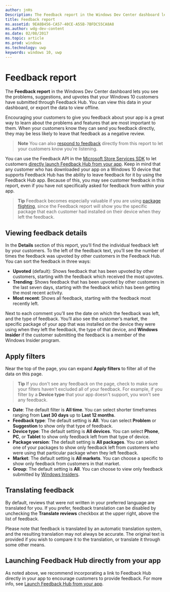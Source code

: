 ```yaml
---
author: jnHs
Description: The Feedback report in the Windows Dev Center dashboard lets you see the problems, suggestions, and upvotes that your Windows 10 customers have submitted through Feedback Hub.
title: Feedback report
ms.assetid: 9EA8B456-CA57-40CE-A55B-7BFDC55CA8A8
ms.author: wdg-dev-content
ms.date: 02/08/2017
ms.topic: article
ms.prod: windows
ms.technology: uwp
keywords: windows 10, uwp
---
```


# Feedback report

The **Feedback report** in the Windows Dev Center dashboard lets you see the problems, suggestions, and upvotes that your Windows 10 customers have submitted through Feedback Hub. You can view this data in your dashboard, or export the data to view offline.

Encouraging your customers to give you feedback about your app is a great way to learn about the problems and features that are most important to them. When your customers know they can send you feedback directly, they may be less likely to leave that feedback as a negative review.

> **Note** You can also [respond to feedback](respond-to-customer-feedback.md) directly from this report to let your customers know you're listening.

You can use the Feedback API in the [Microsoft Store Services SDK](http://aka.ms/store-em-sdk) to let customers [directly launch Feedback Hub from your app](../monetize/launch-feedback-hub-from-your-app.md). Keep in mind that any customer who has downloaded your app on a Windows 10 device that supports Feedback Hub has the ability to leave feedback for it by using the Feedback Hub app. Because of this, you may see customer feedback in this report, even if you have not specifically asked for feedback from within your app.

> **Tip** Feedback becomes especially valuable if you are using [package flighting](package-flights.md), since the Feedback report will show you the specific package that each customer had installed on their device when they left the feedback.

## Viewing feedback details

In the **Details** section of this report, you’ll find the individual feedback left by your customers. To the left of the feedback text, you’ll see the number of times the feedback was upvoted by other customers in the Feedback Hub. You can sort the feedback in three ways:

- **Upvoted** (default): Shows feedback that has been upvoted by other customers, starting with the feedback which received the most upvotes.
- **Trending**: Shows feedback that has been upvoted by other customers in the last seven days, starting with the feedback which has been getting the most recent activity.
- **Most recent**: Shows all feedback, starting with the feedback most recently left.

Next to each comment you’ll see the date on which the feedback was left, and the type of feedback. You’ll also see the customer’s market, the specific package of your app that was installed on the device they were using when they left the feedback, the type of that device, and **Windows Insider** if the customer submitting the feedback is a member of the Windows Insider program.


## Apply filters

Near the top of the page, you can expand **Apply filters** to filter all of the data on this page.

> **Tip** If you don't see any feedback on the page, check to make sure your filters haven't excluded all of your feedback. For example, if you filter by a **Device type** that your app doesn't support, you won't see any feedback.

- **Date**: The default filter is **All time**. You can select shorter timeframes ranging from **Last 30 days** up to **Last 12 months**.
- **Feedback type**: The default setting is **All**. You can select **Problem** or **Suggestion** to show only that type of feedback.
- **Device type**: The default setting is **All devices**. You can select **Phone**, **PC**, or **Tablet** to show only feedback left from that type of device.
- **Package version**: The default setting is **All packages**. You can select one of your packages to show only feedback left from customers who were using that particular package when they left feedback.
- **Market**: The default setting is **All markets**. You can choose a specific to show only feedback from customers in that market.
- **Group**: The default setting is **All**. You can choose to view only feedback submitted by [Windows Insiders](http://insider.windows.com).

## Translating feedback

By default, reviews that were not written in your preferred language are translated for you. If you prefer, feedback translation can be disabled by unchecking the **Translate reviews** checkbox at the upper right, above the list of feedback.

Please note that feedback is translated by an automatic translation system, and the resulting translation may not always be accurate. The original text is provided if you wish to compare it to the translation, or translate it through some other means.

## Launching Feedback Hub directly from your app

As noted above, we recommend incorporating a link to Feedback Hub directly in your app to encourage customers to provide feedback. For more info, see [Launch Feedback Hub from your app](../monetize/launch-feedback-hub-from-your-app.md).
